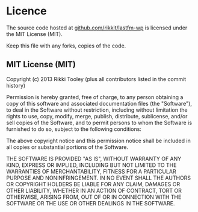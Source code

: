 # LicenceThe source code hosted at [github.com/rikkit/lastfm-wp](https://github.com/rikkit/lastfm-wp) is licensed under the MIT License (MIT).Keep this file with any forks, copies of the code.## MIT License (MIT)Copyright (c) 2013 Rikki Tooley (plus all contributors listed in the commit history)Permission is hereby granted, free of charge, to any person obtaining a copyof this software and associated documentation files (the "Software"), to dealin the Software without restriction, including without limitation the rightsto use, copy, modify, merge, publish, distribute, sublicense, and/or sellcopies of the Software, and to permit persons to whom the Software isfurnished to do so, subject to the following conditions:The above copyright notice and this permission notice shall be included inall copies or substantial portions of the Software.THE SOFTWARE IS PROVIDED "AS IS", WITHOUT WARRANTY OF ANY KIND, EXPRESS ORIMPLIED, INCLUDING BUT NOT LIMITED TO THE WARRANTIES OF MERCHANTABILITY,FITNESS FOR A PARTICULAR PURPOSE AND NONINFRINGEMENT. IN NO EVENT SHALL THEAUTHORS OR COPYRIGHT HOLDERS BE LIABLE FOR ANY CLAIM, DAMAGES OR OTHERLIABILITY, WHETHER IN AN ACTION OF CONTRACT, TORT OR OTHERWISE, ARISING FROM,OUT OF OR IN CONNECTION WITH THE SOFTWARE OR THE USE OR OTHER DEALINGS INTHE SOFTWARE.